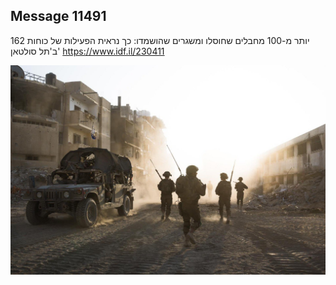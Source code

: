 ## Message 11491

יותר מ-100 מחבלים שחוסלו ומשגרים שהושמדו:
כך נראית הפעילות של כוחות 162 ב'תל סולטאן'
https://www.idf.il/230411

![Photo](11491/11491_photo.jpg)
